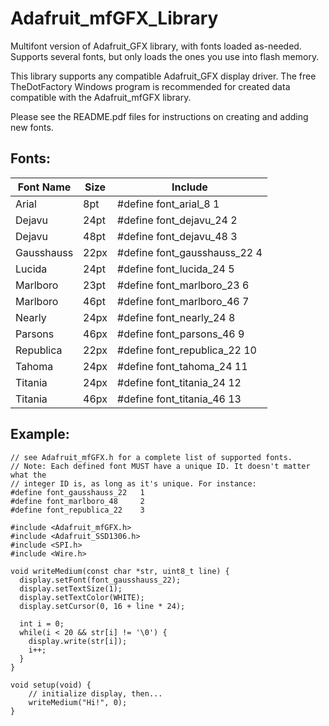 Adafruit_mfGFX_Library
======================

Multifont version of Adafruit_GFX library, with fonts loaded as-needed. Supports several fonts, but only loads the ones you use into flash memory.

This library supports any compatible Adafruit_GFX display driver. The free TheDotFactory Windows program is recommended for created data compatible with the Adafruit_mfGFX library.

Please see the README.pdf files for instructions on creating and adding new fonts.

Fonts:
------

| Font Name  | Size | Include |
| ---------- | ---- | ------- |
| Arial      | 8pt  | #define font_arial_8 1 |
| Dejavu     | 24pt | #define font_dejavu_24 2 |
| Dejavu     | 48pt | #define font_dejavu_48 3 |
| Gausshauss | 22px | #define font_gausshauss_22 4 |
| Lucida     | 24pt | #define font_lucida_24 5 |
| Marlboro   | 23pt | #define font_marlboro_23 6 |
| Marlboro   | 46pt | #define font_marlboro_46 7 |
| Nearly     | 24px | #define font_nearly_24 8 |
| Parsons    | 46px | #define font_parsons_46 9 |
| Republica  | 22px | #define font_republica_22 10 |
| Tahoma     | 24px | #define font_tahoma_24 11 |
| Titania    | 24px | #define font_titania_24 12 |
| Titania    | 46px | #define font_titania_46 13 |


Example:
--------

```
// see Adafruit_mfGFX.h for a complete list of supported fonts.
// Note: Each defined font MUST have a unique ID. It doesn't matter what the
// integer ID is, as long as it's unique. For instance:
#define font_gausshauss_22   1
#define font_marlboro_48     2
#define font_republica_22    3

#include <Adafruit_mfGFX.h>
#include <Adafruit_SSD1306.h>
#include <SPI.h>
#include <Wire.h>

void writeMedium(const char *str, uint8_t line) {
  display.setFont(font_gausshauss_22);
  display.setTextSize(1);
  display.setTextColor(WHITE);
  display.setCursor(0, 16 + line * 24);

  int i = 0;
  while(i < 20 && str[i] != '\0') {
    display.write(str[i]);
    i++;
  }
}

void setup(void) {
    // initialize display, then...
    writeMedium("Hi!", 0);
}
```
